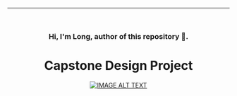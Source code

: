 ---
<!-- PROJECT LOGO -->
<br />
<div align="center">
    <h3>Hi, I'm Long, author of this repository 🚀.</h3>


<h1 align="center">Capstone Design Project</h1>

[![IMAGE ALT TEXT](http://img.youtube.com/vi/GtlcOowVptU/0.jpg)](https://youtu.be/1AApTKtQTlY "Unity Snake Game")

